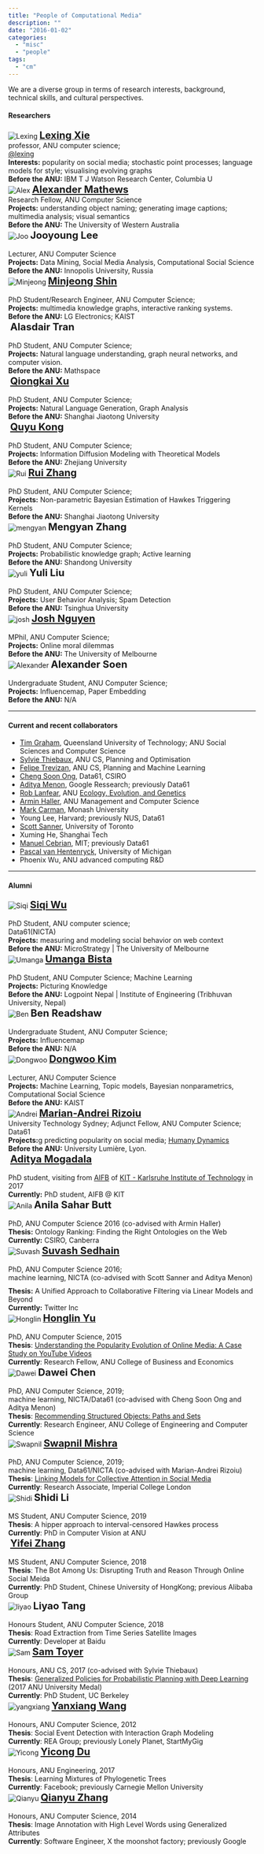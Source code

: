```yaml
---
title: "People of Computational Media"
description: ""
date: "2016-01-02"
categories:
  - "misc"
  - "people"
tags:
  - "cm"
---
```


We are a diverse group in terms of research interests, background, technical skills, and cultural perspectives.

<!--more-->

#### Researchers

<!-- Lexing Xie -->
<div class="people">
    <div class="people-profile">
        <img src='/img/people/lexing2019-100.png' title='Lexing' />
        <a target="_blank" href="http://users.cecs.anu.edu.au/~xlx">
        <big><big> <b>Lexing Xie</b> </big></big></a>
        <br/>
        professor, ANU computer science; <br/>
        <a href=https://twitter.com/lexing>@lexing</a>
    </div>
    <div class="people-info">
        <b>Interests:</b>
        popularity on social media; stochastic point processes;
        language models for style; visualising evolving graphs
        <br>
        <b>Before the ANU:</b> IBM T J Watson Research Center, Columbia U
    </div>
</div>
<!-- Alexander Mathews -->
<div class="people">
    <div class="people-profile">
        <img src='/img/people/alex-100.png' title='Alex' />
        <big><big> <b><a href="http://users.cecs.anu.edu.au/~u4534172/index.html">Alexander Mathews</a></b> </big></big> <br/> Research Fellow, ANU Computer Science
    </div>
    <div class="people-info">
        <b>Projects:</b>
            understanding object naming; generating image captions;
            multimedia analysis; visual semantics
        <br>
        <b>Before the ANU:</b> The University of Western Australia
    </div>
</div>
<!-- Jooyoung Lee -->
<div class="people">
    <div class="people-profile">
       <img src='/img/people/JooLee.jpg' title='Joo' />
       <big><big> <b>Jooyoung Lee</b> </big></big><br></br> Lecturer, ANU Computer Science
    </div>
    <div class="people-info">
       <b>Projects:</b>
           Data Mining, Social Media Analysis, Computational Social Science
       <br>
       <b>Before the ANU:</b> Innopolis University, Russia
    </div>
</div>
<!-- Minjeong Shin -->
<div class="people">
    <div class="people-profile">
        <img src='/img/people/minjeong.jpg' title='Minjeong' />
        <big><big> <b><a href="https://shinminjeong.github.io/">Minjeong Shin</a></b> </big></big> <br/><br/> PhD Student/Research Engineer, ANU Computer Science;  <br/>
    </div>
    <div class="people-info">
        <b>Projects:</b>
            multimedia knowledge graphs, interactive ranking systems.
        <br>
        <b>Before the ANU:</b> LG Electronics; KAIST
    </div>
</div>
<!-- Alasdair Tran -->
<div class="people">
    <div class="people-profile">
        <img src='/img/people/alasdair.jpg' title='' />
        <big><big> <b>Alasdair Tran</b> </big></big> <br/><br/> PhD Student, ANU Computer Science;
    </div>
    <div class="people-info">
        <b>Projects:</b>
            Natural language understanding, graph neural networks, and computer vision.
        <br>
        <b>Before the ANU:</b> Mathspace
    </div>
</div>
<!-- Qiongkai Xu -->
<div class="people">
    <div class="people-profile">
        <img src='/img/people/qiongkai-100.jpg' title='' />
        <big><big> <b><a href="http://users.cecs.anu.edu.au/~u5790670/index.html">Qiongkai Xu</a></b> </big></big> <br/><br/> PhD Student, ANU Computer Science;
    </div>
    <div class="people-info">
        <b>Projects:</b>
            Natural Language Generation, Graph Analysis
        <br>
        <b>Before the ANU:</b> Shanghai Jiaotong University
    </div>
</div>
<!-- Quyu Kong -->
<div class="people">
    <div class="people-profile">
        <img src='/img/people/qykong-100.jpg' title='' />
        <big><big> <b><a href="https://qykong.github.io/">Quyu Kong</a></b> </big></big> <br/><br/> PhD Student, ANU Computer Science;
    </div>
    <div class="people-info">
        <b>Projects:</b>
            Information Diffusion Modeling with Theoretical Models
        <br>
        <b>Before the ANU:</b> Zhejiang University
    </div>
</div>
 <!-- Rui Zhang -->
<div class="people">
    <div class="people-profile">
        <img src='/img/people/rui-zhang-100.png' title='Rui' />
        <big><big> <a href=https://ruizhang2016.github.io/><b>Rui Zhang</b></a> </big></big> <br/><br/> PhD Student, ANU Computer Science;
    </div>
    <div class="people-info">
        <b>Projects:</b>
            Non-parametric Bayesian Estimation of Hawkes Triggering Kernels
        <br>
        <b>Before the ANU:</b> Shanghai Jiaotong University
    </div>
</div>
<!-- Mengyan Zhang -->
<div class="people">
   <div class="people-profile">
       <img src='/img/people/mengyan.jpg' title='mengyan' />
       <big><big> <b>Mengyan Zhang</b> </big></big> <br/><br/> PhD Student, ANU Computer Science;
   </div>
   <div class="people-info">
       <b>Projects:</b>
           Probabilistic knowledge graph; Active learning
       <br>
       <b>Before the ANU:</b> Shandong University
   </div>
</div>
<!-- Yuli Liu -->
<div class="people">
   <div class="people-profile">
       <img src='/img/people/yuli.jpg' title='yuli' />
       <big><big> <b>Yuli Liu</b> </big></big> <br/><br/> PhD Student, ANU Computer Science;
   </div>
   <div class="people-info">
       <b>Projects:</b>
           User Behavior Analysis; Spam Detection
       <br>
       <b>Before the ANU:</b> Tsinghua University
   </div>
</div>
<!-- Josh Nguyen -->
<div class="people">
   <div class="people-profile">
       <img src='/img/people/josh.jpg' title='josh' />
       <big><big> <a href=https://joshnguyen.net/><b>Josh Nguyen</b></a> </big></big> <br/><br/> MPhil, ANU Computer Science;
   </div>
   <div class="people-info">
       <b>Projects:</b>
           Online moral dilemmas
       <br>
       <b>Before the ANU:</b> The University of Melbourne
   </div>
</div>
<!-- Alexander Soen -->
<div class="people">
    <div class="people-profile">
        <img src='/img/people/alex-s-100.jpg' title='Alexander' />
        <big><big> <b>Alexander Soen</b> </big></big> <br/><br/> Undergraduate Student, ANU Computer Science;
    </div>
    <div class="people-info">
        <b>Projects:</b>
            Influencemap, Paper Embedding
        <br>
        <b>Before the ANU:</b> N/A
    </div>
</div>

<hr>

#### Current and recent collaborators

- [Tim Graham](https://staff.qut.edu.au/staff/timothy.graham), Queensland University of Technology; ANU Social Sciences and Computer Science
- [Sylvie Thiebaux](http://users.cecs.anu.edu.au/~thiebaux/), ANU CS, Planning and Optimisation
- [Felipe Trevizan](https://felipe.trevizan.org/), ANU CS, Planning and Machine Learning
- [Cheng Soon Ong](http://www.ong-home.my), Data61, CSIRO
- [Aditya Menon](http://users.cecs.anu.edu.au/~akmenon/), Google Ressearch; previously Data61
- [Rob Lanfear](http://www.robertlanfear.com/), ANU [Ecology, Evolution, and Genetics](http://biology.anu.edu.au/research/divisions/evolution-ecology-and-genetics)
- [Armin Haller](http://www.armin-haller.com/), ANU Management and Computer Science
- [Mark Carman](http://users.monash.edu.au/~mcarman/), Monash University
- Young Lee, Harvard; previously NUS, Data61
- [Scott Sanner](http://users.cecs.anu.edu.au/~ssanner), University of Toronto
- Xuming He, Shanghai Tech
- [Manuel Cebrian][manuel], MIT; previously Data61
- [Pascal van Hentenryck](http://pascalvanhentenryck.engin.umich.edu), University of Michigan
- Phoenix Wu, ANU advanced computing R&D
<!-- Phoenix Wu
<div class="people">
   <div class="people-profile">
       <img src='Profile.png' title='Phoenix' />
       <big><big> <a href=https://www.linkedin.com/in/phoenix-wu-433180237/><b>Phoenix Wu</b></a> </big></big> <br/><br/> Student, ANU Computer Science, 2022
   </div>
   <div class="people-info">
       <b>Thesis</b>: Just here to help out:) <br />
       <b>Currently</b>: Student, Advanced Computing R&D (Honours)
   </div>
</div> -->
<hr>

#### Alumni

<!-- Siqi Wu -->
<div class="people">
    <div class="people-profile">
        <img src='/img/people/siqi-100.png' title='Siqi'  />
	<big><big> <b><a href="https://avalanchesiqi.github.io/">Siqi Wu</a></b> </big></big> <br/><br/> PhD Student, ANU computer science; <br/> Data61(NICTA)
    </div>
    <div class="people-info">
        <b>Projects:</b>
            measuring and modeling social behavior on web context
        <br>
        <b>Before the ANU:</b> MicroStrategy | The University of Melbourne
    </div>
</div>
<!-- Umanga Bista -->
<div class="people">
    <div class="people-profile">
        <img src='/img/people/umanga-100.png' title='Umanga' />
        <big><big> <b><a href=https://twitter.com/bistaumanga>Umanga Bista</a></b> </big></big> <br/><br/> PhD Student, ANU Computer Science;
Machine Learning
    </div>
    <div class="people-info">
        <b>Projects:</b>
            Picturing Knowledge
        <br>
        <b>Before the ANU:</b> Logpoint Nepal | Institute of Engineering (Tribhuvan University, Nepal)
    </div>
</div>
<!-- Ben Readshaw -->
<div class="people">
    <div class="people-profile">
        <img src='/img/people/ben-readshaw-100.png' title='Ben' />
        <big><big> <b>Ben Readshaw</b> </big></big> <br/><br/> Undergraduate Student, ANU Computer Science;
    </div>
    <div class="people-info">
        <b>Projects:</b>
            Influencemap
        <br>
        <b>Before the ANU:</b> N/A
    </div>
</div>
<!-- Dongwoo Kim -->
<div class="people">
    <div class="people-profile">
        <img src='/img/people/dongwoo.png' title='Dongwoo' />
        <a target="_blank" href="http://dongwookim-ml.github.io/"> <big><big> <b>Dongwoo Kim</b> </big></big></a> <br/><br/> Lecturer, ANU Computer Science <br/>
    </div>
    <div class="people-info">
        <b>Projects:</b>
            Machine Learning, Topic models, Bayesian nonparametrics, Computational Social Science
        <br>
        <b>Before the ANU:</b> KAIST
    </div>
</div>
<!-- Marian-Andrei Rizoiu -->
<div class="people">
    <div class="people-profile">
        <img src='/img/people/andrei-100.png' title='Andrei' />
        <a target="_blank" href="http://rizoiu.eu"> <big><big> <b>Marian-Andrei Rizoiu</b> </big></big></a> <br/>University Technology Sydney; Adjunct Fellow, ANU Computer Science; Data61
    </div>
    <div class="people-info">
        <b>Projects:</b>g
            predicting popularity on social media;
            <a target="_blank" href="https://www.nicta.com.au/category/research/optimisation/projects/human-dynamics/">Humany Dynamics</a>
        <br>
        <b>Before the ANU:</b> University Lumière, Lyon.
    </div>
</div>
<!-- Aditya Mogadala -->
<div class="people">
    <div class="people-profile">
        <img src='/img/people/rsz_adi.jpg' title='' />
        <big><big> <b><a href="http://mogadala.com/">Aditya Mogadala</a></b> </big></big> <br/><br/> PhD student, visiting from <a href=http://www.aifb.kit.edu/web/Hauptseite/en>AIFB</a> of <a href=http://www.kit.edu/>KIT - Karlsruhe Institute of Technology</a> in 2017
    </div>
    <div class="people-info">
        <b>Currently:</b> PhD student, AIFB @ KIT
    </div>
</div>
<!-- Anila Sahar Butt -->
<div class="people">
    <div class="people-profile">
        <img src='/img/people/anila-100.png' title='Anila' />
        <big><big> <b>Anila Sahar Butt</b> </big></big> <br/><br/> PhD, ANU Computer Science 2016 (co-advised with Armin Haller)
    </div>
    <div class="people-info">
        <b>Thesis:</b>
            Ontology Ranking: Finding the Right Ontologies on the Web
        <br>
        <b>Currently:</b> CSIRO, Canberra
   </div>
</div>
<!-- Suvash Sedhain -->
<div class="people">
    <div class="people-profile">
        <img src='/img/people/ssedhain-100.png' title='Suvash' />
        <big><big> <b><a href="http://ssedhain.com">Suvash Sedhain</a></b> </big></big> <br/><br/> PhD, ANU Computer Science 2016;  <br/> machine learning, NICTA (co-advised with Scott Sanner and Aditya Menon)
    </div>
    <div class="people-info" style='margin-top:10px'>
        <b>Thesis:</b>
            A Unified Approach to Collaborative Filtering via Linear Models and Beyond
        <br>
        <b>Currently:</b> Twitter Inc
    </div>
</div>
<!-- Honglin Yu -->
<div class="people">
    <div class="people-profile">
        <img src='/img/people/honglin-100.png' title='Honglin' />
        <a target="_blank" href="http://yuhonglin.github.io"> <big><big> <b>Honglin Yu</b> </big></big></a> <br/><br/> PhD, ANU Computer Science, 2015
    </div>
    <div class="people-info">
        <b>Thesis</b>: <a href=/documents/yu_dissertation.pdf> Understanding the Popularity Evolution of Online Media: A Case Study on YouTube Videos </a> <br />
        <b>Currently</b>: Research Fellow, ANU College of Business and Economics
    </div>
</div>
<!-- Dawei Chen -->
<div class="people">
    <div class="people-profile">
        <img src='/img/people/dawei-100.png' title='Dawei' />
        <big><big> <b>Dawei Chen</b> </big></big> <br/><br/> PhD, ANU Computer Science, 2019;  <br/> machine learning, NICTA/Data61 (co-advised with Cheng Soon Ong and Aditya Menon)
    </div>
    <div class="people-info">
        <b>Thesis</b>: <a href=https://openresearch-repository.anu.edu.au/handle/1885/165008>Recommending Structured Objects: Paths and Sets</a> <br/>
        <b>Currently</b>: Research Engineer, ANU College of Engineering and Computer Science
    </div>
</div>
 <!-- Swapnil Mishra -->
<div class="people">
    <div class="people-profile">
        <img src='/img/people/smishra-100.png' title='Swapnil' />
        <big><big> <b><a href="https://s-mishra.github.io/">Swapnil Mishra</a></b> </big></big> <br/><br/> PhD, ANU Computer Science, 2019;  <br/> machine learning, Data61/NICTA (co-advised with Marian-Andrei Rizoiu)
    </div>
    <div class="people-info">
        <b>Thesis</b>: <a href=https://openresearch-repository.anu.edu.au/handle/1885/182586>Linking Models for Collective Attention in Social Media</a> <br/>
        <b>Currently</b>: Research Associate, Imperial College London
    </div>
</div>
<!-- Shidi Li -->
<div class="people">
    <div class="people-profile">
        <img src='/img/people/shidi-li-100.png' title='Shidi' />
        <big><big> <b>Shidi Li</b> </big></big> <br/><br/> MS Student, ANU Computer Science, 2019
    </div>
    <div class="people-info">
        <b>Thesis</b>: A hipper approach to interval-censored Hawkes process<br />
        <b>Currently</b>: PhD in Computer Vision at ANU
    </div>
</div>
<!-- Yifei Zhang -->
<div class="people">
    <div class="people-profile">
        <img src='/img/people/yifei-100.jpg' title='' />
        <big><big> <a target="_blank" href=http://yifeiacc.github.io/><b>Yifei Zhang</b></a> </big></big> <br/><br/> MS Student, ANU Computer Science, 2018
    </div>
    <div class="people-info">
        <b>Thesis</b>: The Bot Among Us: Disrupting Truth and Reason Through Online Social Meida <br />
        <b>Currently</b>: PhD Student, Chinese University of HongKong; previous Alibaba Group
    </div>
</div>
<!-- Liyao Tang -->
<div class="people">
   <div class="people-profile">
       <img src='/img/people/Liyao-100.png' title='liyao' />
       <big><big> <b>Liyao Tang</b> </big></big> <br/><br/> Honours Student, ANU Computer Science, 2018
   </div>
   <div class="people-info">
       <b>Thesis</b>: Road Extraction from Time Series Satellite Images <br />
       <b>Currently</b>: Developer at Baidu
   </div>
</div>
<!-- Sam Toyer -->
<div class="people">
   <div class="people-profile">
       <img src='https://www.qxcv.net/files/head-shot-small.png' title='Sam' />
       <big><big> <a href=https://www.qxcv.net/><b>Sam Toyer</b></a> </big></big> <br/><br/> Honours, ANU CS, 2017 (co-advised with Sylvie Thiebaux)
   </div>
   <div class="people-info">
       <b>Thesis</b>: <a href=https://github.com/qxcv/asnets>Generalized Policies for Probabilistic Planning with Deep Learning</a> (2017 ANU University Medal)<br />
       <b>Currently</b>: PhD Student, UC Berkeley
   </div>
</div>
<!-- Yanxiang Wang -->
<div class="people">
   <div class="people-profile">
       <img src='/img/people/yanxiang.jpg' title='yangxiang' />
       <big><big> <a href=https://www.linkedin.com/in/yanxiangwang><b>Yanxiang Wang</b></a> </big></big> <br/><br/> Honours, ANU Computer Science, 2012
   </div>
   <div class="people-info">
       <b>Thesis</b>: Social Event Detection with Interaction Graph Modeling <br />
       <b>Currently</b>: REA Group; previously Lonely Planet, StartMyGig
   </div>
</div>
<!-- Yicong Du -->
<div class="people">
   <div class="people-profile">
       <img src='/img/people/yicong_200.png' title='Yicong' />
       <big><big> <a href=https://www.linkedin.com/in/yicong-du-a50b98122/><b>Yicong Du</b></a> </big></big> <br/><br/> Honours, ANU Engineering, 2017
   </div>
   <div class="people-info">
       <b>Thesis</b>: Learning Mixtures of Phylogenetic Trees<br />
       <b>Currently</b>: Facebook; previously Carnegie Mellon University
   </div>
</div>
<!-- Qianyu Zhang -->
<div class="people">
   <div class="people-profile">
       <img src='/img/people/qianyu-100.png' title='Qianyu' />
       <big><big> <a href=http://www.linkedin.com/in/qianyuz><b>Qianyu Zhang</b></a> </big></big> <br/><br/> Honours, ANU Computer Science, 2014
   </div>
   <div class="people-info">
       <b>Thesis</b>: Image Annotation with High Level Words using Generalized Attributes <br />
       <b>Currently</b>: Software Engineer, X the moonshot factory; previously Google
   </div>
</div>

[manuel]: http://web.media.mit.edu/~cebrian
